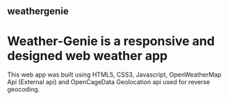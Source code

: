 ## weathergenie

# Weather-Genie is a responsive and designed web weather app

This web app was built using HTML5, CSS3, Javascript, OpenWeatherMap Api (External api) and OpenCageData Geolocation api used for reverse geocoding.
  
